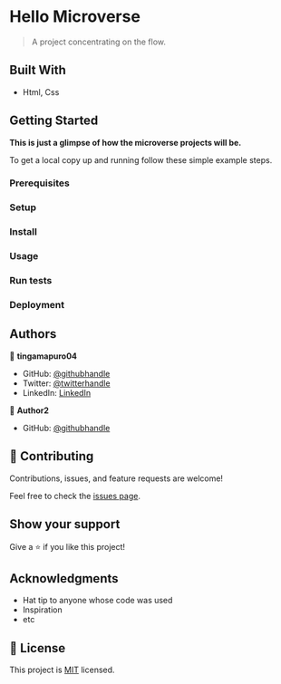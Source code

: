 # Hello Microverse

> A project concentrating on the flow.


## Built With

- Html, Css



## Getting Started

**This is just a glimpse of how the microverse projects will be.**



To get a local copy up and running follow these simple example steps.

### Prerequisites

### Setup

### Install

### Usage

### Run tests

### Deployment



## Authors

👤 **tingamapuro04**

- GitHub: [@githubhandle](https://github.com/tingamapuro04)
- Twitter: [@twitterhandle](https://twitter.com/twitterhandle)
- LinkedIn: [LinkedIn](https://linkedin.com/in/linkedinhandle)

👤 **Author2**

- GitHub: [@githubhandle](https://github.com/githubhandle)

## 🤝 Contributing

Contributions, issues, and feature requests are welcome!

Feel free to check the [issues page](../../issues/).

## Show your support

Give a ⭐️ if you like this project!

## Acknowledgments

- Hat tip to anyone whose code was used
- Inspiration
- etc

## 📝 License

This project is [MIT](./MIT.md) licensed.
